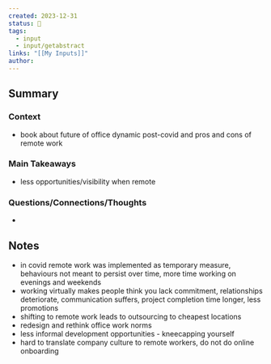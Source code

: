 ```yaml
---
created: 2023-12-31
status: 🔴
tags:
  - input
  - input/getabstract
links: "[[My Inputs]]"
author:
---
```

## Summary
### Context
- book about future of office dynamic post-covid and pros and cons of remote work
### Main Takeaways
- less opportunities/visibility when remote
### Questions/Connections/Thoughts
- 
## Notes
- in covid remote work was implemented as temporary measure, behaviours not meant to persist over time, more time working on evenings and weekends
- working virtually makes people think you lack commitment, relationships deteriorate, communication suffers, project completion time longer, less promotions
- shifting to remote work leads to outsourcing to cheapest locations
- redesign and rethink office work norms
- less informal development opportunities - kneecapping yourself
- hard to translate company culture to remote workers, do not do online onboarding

